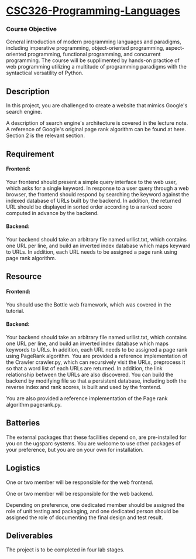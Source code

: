 # [CSC326-Programming-Languages](http://www.eecg.toronto.edu/~jzhu/csc326/csc326.html)

### Course Objective
General introduction of modern programming languages and paradigms, including imperative programming, object-oriented programming, aspect-oriented programming, functional programming, and concurrent programming. The course will be supplimented by hands-on practice of web programming utilizing a multitude of programming paradigms with the syntactical versatility of Python.

## Description	
In this project, you are challenged to create a website that mimics Google's search engine.

A description of search engine's architecture is covered in the lecture note. A reference of Google's original page rank algorithm can be found at here. Section 2 is the relevant section.

 
## Requirement	
 
#### Frontend:
Your frontend should present a simple query interface to the web user, which asks for a single keyword. In response to a user query through a web browser, the frontend should respond by searching the keyword against the indexed database of URLs built by the backend. In addition, the returned URL should be displayed in sorted order according to a ranked score computed in advance by the backend.
 
#### Backend:
Your backend should take an arbitrary file named urllist.txt, which contains one URL per line, and build an inverted index database which maps keyward to URLs. In addition, each URL needs to be assigned a page rank using page rank algorithm.
 
## Resource	
 
#### Frontend:
You should use the Bottle web framework, which was covered in the tutorial.
 
#### Backend:
Your backend should take an arbitrary file named urllist.txt, which contains one URL per line, and build an inverted index database which maps keywords to URLs. In addition, each URL needs to be assigned a page rank using PageRank algorithm.
You are provided a reference implementation of the Crawler crawler.py, which can recursively visit the URLs, preprocess it so that a word list of each URLs are returned. In addition, the link relationship between the URLs are also discovered. You can build the backend by modifying file so that a persistent database, including both the reverse index and rank scores, is built and used by the frontend.

You are also provided a reference implementation of the Page rank algorithm pagerank.py.

## Batteries
The external packages that these facilities depend on, are pre-installed for you on the ugsparc systems. You are welcome to use other packages of your preference, but you are on your own for installation.
 
## Logistics
One or two member will be responsible for the web frontend.

One or two member will be responsible for the web backend.

Depending on preference, one dedicated member should be assigned the role of unit testing and packaging, and one dedicated person should be assigned the role of documenting the final design and test result.
 
## Deliverables
The project is to be completed in four lab stages.
